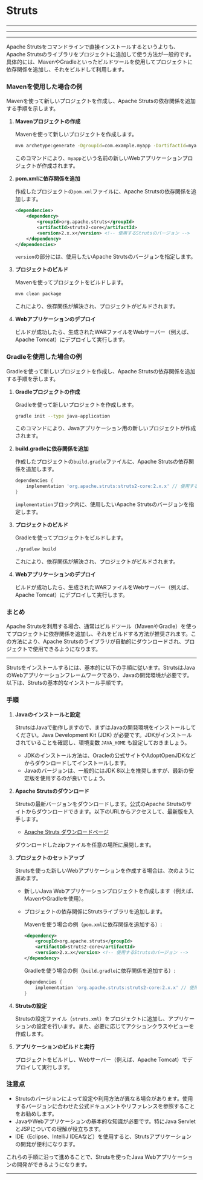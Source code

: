 ###
# Struts
###

---

---

---

Apache Strutsをコマンドラインで直接インストールするというよりも、Apache Strutsのライブラリをプロジェクトに追加して使う方法が一般的です。具体的には、MavenやGradleといったビルドツールを使用してプロジェクトに依存関係を追加し、それをビルドして利用します。

### Mavenを使用した場合の例

Mavenを使って新しいプロジェクトを作成し、Apache Strutsの依存関係を追加する手順を示します。

1. **Mavenプロジェクトの作成**

   Mavenを使って新しいプロジェクトを作成します。

   ```bash
   mvn archetype:generate -DgroupId=com.example.myapp -DartifactId=myapp -DarchetypeArtifactId=maven-archetype-webapp -DinteractiveMode=false
   ```

   このコマンドにより、`myapp`という名前の新しいWebアプリケーションプロジェクトが作成されます。

2. **pom.xmlに依存関係を追加**

   作成したプロジェクトの`pom.xml`ファイルに、Apache Strutsの依存関係を追加します。

   ```xml
   <dependencies>
       <dependency>
           <groupId>org.apache.struts</groupId>
           <artifactId>struts2-core</artifactId>
           <version>2.x.x</version> <!-- 使用するStrutsのバージョン -->
       </dependency>
   </dependencies>
   ```

   `version`の部分には、使用したいApache Strutsのバージョンを指定します。

3. **プロジェクトのビルド**

   Mavenを使ってプロジェクトをビルドします。

   ```bash
   mvn clean package
   ```

   これにより、依存関係が解決され、プロジェクトがビルドされます。

4. **Webアプリケーションのデプロイ**

   ビルドが成功したら、生成されたWARファイルをWebサーバー（例えば、Apache Tomcat）にデプロイして実行します。

### Gradleを使用した場合の例

Gradleを使って新しいプロジェクトを作成し、Apache Strutsの依存関係を追加する手順を示します。

1. **Gradleプロジェクトの作成**

   Gradleを使って新しいプロジェクトを作成します。

   ```bash
   gradle init --type java-application
   ```

   このコマンドにより、Javaアプリケーション用の新しいプロジェクトが作成されます。

2. **build.gradleに依存関係を追加**

   作成したプロジェクトの`build.gradle`ファイルに、Apache Strutsの依存関係を追加します。

   ```groovy
   dependencies {
       implementation 'org.apache.struts:struts2-core:2.x.x' // 使用するStrutsのバージョン
   }
   ```

   `implementation`ブロック内に、使用したいApache Strutsのバージョンを指定します。

3. **プロジェクトのビルド**

   Gradleを使ってプロジェクトをビルドします。

   ```bash
   ./gradlew build
   ```

   これにより、依存関係が解決され、プロジェクトがビルドされます。

4. **Webアプリケーションのデプロイ**

   ビルドが成功したら、生成されたWARファイルをWebサーバー（例えば、Apache Tomcat）にデプロイして実行します。

### まとめ

Apache Strutsを利用する場合、通常はビルドツール（MavenやGradle）を使ってプロジェクトに依存関係を追加し、それをビルドする方法が推奨されます。この方法により、Apache Strutsのライブラリが自動的にダウンロードされ、プロジェクトで使用できるようになります。

---


Strutsをインストールするには、基本的に以下の手順に従います。StrutsはJavaのWebアプリケーションフレームワークであり、Javaの開発環境が必要です。以下は、Strutsの基本的なインストール手順です。

### 手順

1. **Javaのインストールと設定**

   StrutsはJavaで動作しますので、まずはJavaの開発環境をインストールしてください。Java Development Kit (JDK) が必要です。JDKがインストールされていることを確認し、環境変数 `JAVA_HOME` も設定しておきましょう。

   - JDKのインストール方法は、Oracleの公式サイトやAdoptOpenJDKなどからダウンロードしてインストールします。
   - Javaのバージョンは、一般的にはJDK 8以上を推奨しますが、最新の安定版を使用するのが良いでしょう。

2. **Apache Strutsのダウンロード**

   Strutsの最新バージョンをダウンロードします。公式のApache Strutsのサイトからダウンロードできます。以下のURLからアクセスして、最新版を入手します。

   - [Apache Struts ダウンロードページ](https://struts.apache.org/download.cgi)

   ダウンロードしたzipファイルを任意の場所に展開します。

3. **プロジェクトのセットアップ**

   Strutsを使った新しいWebアプリケーションを作成する場合は、次のように進めます。

   - 新しいJava Webアプリケーションプロジェクトを作成します（例えば、MavenやGradleを使用）。
   - プロジェクトの依存関係にStrutsライブラリを追加します。

     Mavenを使う場合の例（`pom.xml`に依存関係を追加する）:

     ```xml
     <dependency>
         <groupId>org.apache.struts</groupId>
         <artifactId>struts2-core</artifactId>
         <version>2.x.x</version> <!-- 使用するStrutsのバージョン -->
     </dependency>
     ```

     Gradleを使う場合の例（`build.gradle`に依存関係を追加する）:

     ```groovy
     dependencies {
         implementation 'org.apache.struts:struts2-core:2.x.x' // 使用するStrutsのバージョン
     }
     ```

4. **Strutsの設定**

   Strutsの設定ファイル（`struts.xml`）をプロジェクトに追加し、アプリケーションの設定を行います。また、必要に応じてアクションクラスやビューを作成します。

5. **アプリケーションのビルドと実行**

   プロジェクトをビルドし、Webサーバー（例えば、Apache Tomcat）でデプロイして実行します。

### 注意点

- Strutsのバージョンによって設定や利用方法が異なる場合があります。使用するバージョンに合わせた公式ドキュメントやリファレンスを参照することをお勧めします。
- JavaやWebアプリケーションの基本的な知識が必要です。特にJava ServletとJSPについての理解が役立ちます。
- IDE（Eclipse、IntelliJ IDEAなど）を使用すると、Strutsアプリケーションの開発が便利になります。

これらの手順に沿って進めることで、Strutsを使ったJava Webアプリケーションの開発ができるようになります。

---
